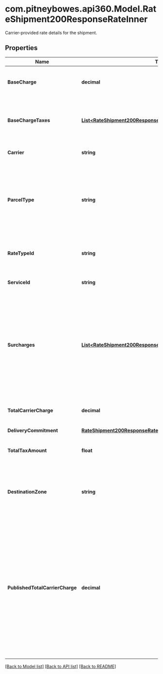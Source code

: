 # com.pitneybowes.api360.Model.RateShipment200ResponseRateInner
Carrier-provided rate details for the shipment.

## Properties

Name | Type | Description | Notes
------------ | ------------- | ------------- | -------------
**BaseCharge** | **decimal** | The base service charge payable to the carrier, excluding special service charges. | [optional] 
**BaseChargeTaxes** | [**List&lt;RateShipment200ResponseRateInnerBaseChargeTaxesInner&gt;**](RateShipment200ResponseRateInnerBaseChargeTaxesInner.md) | List of taxes applied to the base charge. Returned in case of Canada carriers, such as: purolator, Canpar and Fedex. | [optional] 
**Carrier** | **string** | Carrier responsible for transporting the shipment. | [optional] 
**ParcelType** | **string** | Parcel Type is required for creating a shipment while rating a parcel, which varies as per Carrier selection.&lt;br/&gt; ParcelType have categories like Package, Envelopes, Paks, Boxes, Tube, etc. | [optional] 
**RateTypeId** | **string** | Type of rate associated with the quote, such as CONTRACT_RATES or RETAIL_RATES. | [optional] 
**ServiceId** | **string** | The unique identifier given to the carrier specific service. | [optional] 
**Surcharges** | [**List&lt;RateShipment200ResponseRateInnerSurchargesInner&gt;**](RateShipment200ResponseRateInnerSurchargesInner.md) | Additional fees or surcharges applied to the shipment. Each object in the array represents a specific surcharge and its associated fee.  The &#x60;name&#x60; field must be one of the supported surcharge types from the respective carrier.  **Supported Surcharge Names by Carrier:**  | Carrier       | Surcharge Names | |- -- -- -- -- -- -- --|- -- -- -- -- -- -- -- --| | DHL Express   | FUEL, GO_GREEN_BASIC, OVERSIZE, PREMIUM, RURAL, TOLL | | FedEx         | ANCILLARY_FEE, CANADIAN_DESTINATION, DELIVERY_AREA, DELIVERY_CONFIRMATION, FUEL, NON_MACHINABLE, OTHER, OUT_OF_DELIVERY_AREA, OUT_OF_PICKUP_AREA, OVERSIZE, RESIDENTIAL_DELIVERY, RESIDENTIAL_PICKUP | | UPS           | DELIVERY_AREA, EXTENDED_AREA, FUEL, LARGE_PACKAGE, RESIDENTIAL, SHIPPER_PAYS_DUTY_TAX | | USPS          | nonmachinable, oversize |  | [optional] 
**TotalCarrierCharge** | **decimal** | Total amount payable to the carrier, including base and special service fees. | [optional] 
**DeliveryCommitment** | [**RateShipment200ResponseRateInnerDeliveryCommitment**](RateShipment200ResponseRateInnerDeliveryCommitment.md) |  | [optional] 
**TotalTaxAmount** | **float** | Total tax amount applied to the shipment. Returned in case of canada carriers. | [optional] 
**DestinationZone** | **string** | This is the postal or delivery zone assigned to the shipment&#39;s destination by the carrier. This field is returned for USPS as of now. | [optional] 
**PublishedTotalCarrierCharge** | **decimal** | The total amount based on the carrier&#39;s standard (published) rates, including base charges, surcharges, special services, discounts, and applicable taxes. This value reflects the amount the carrier would charge without any negotiated discounts or platform-specific rate adjustments. - Returned only when supported by the carrier (e.g., FedEx, UPS, DHL, USPS).\&quot;  | [optional] 

[[Back to Model list]](../../README.md#documentation-for-models) [[Back to API list]](../../README.md#documentation-for-api-endpoints) [[Back to README]](../../README.md)


